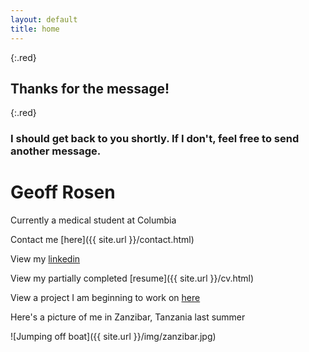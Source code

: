 ```yaml
---
layout: default
title: home
---
```


{:.red}
## Thanks for the message!

{:.red}
### I should get back to you shortly. If I don't, feel free to send another message.

# Geoff Rosen

Currently a medical student at Columbia

Contact me [here]({{ site.url }}/contact.html)

View my [linkedin](https://www.linkedin.com/in/geoffrosen)   

View my partially completed [resume]({{ site.url }}/cv.html)   

View a project I am beginning to work on [here](https://github.com/geoffrosen/vaginal-microbiome)

Here's a picture of me in Zanzibar, Tanzania last summer   

![Jumping off boat]({{ site.url }}/img/zanzibar.jpg)

